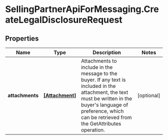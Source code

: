 # SellingPartnerApiForMessaging.CreateLegalDisclosureRequest

## Properties
Name | Type | Description | Notes
------------ | ------------- | ------------- | -------------
**attachments** | [**[Attachment]**](Attachment.md) | Attachments to include in the message to the buyer. If any text is included in the attachment, the text must be written in the buyer's language of preference, which can be retrieved from the GetAttributes operation. | [optional] 


